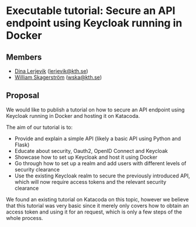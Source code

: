 # Executable tutorial: Secure an API endpoint using Keycloak running in Docker
 
## Members
- [Dina Lerjevik](https://github.com/dmariel) (lerjevik@kth.se)
- [William Skagerström](https://github.com/wska) (wska@kth.se)

## Proposal
We would like to publish a tutorial on how to secure an API endpoint using Keycloak running in Docker and hosting it on Katacoda. 

The aim of our tutorial is to:

* Provide and explain a simple API (likely a basic API using Python and Flask)
* Educate about security, Oauth2, OpenID Connect and Keycloak
* Showcase how to set up Keycloak and host it using Docker
* Go through how to set up a realm and add users with different levels of security clearance
* Use the existing Keycloak realm to secure the previously introduced API, which will now require access tokens and the relevant security clearance
 
We found an existing tutorial on Katacoda on this topic, however we believe that this tutorial was very basic since it merely only covers how to obtain an access token and using it for an request, which is only a few steps of the whole process. 